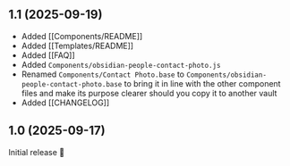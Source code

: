 ## 1.1 (2025-09-19)

- Added [[Components/README]]
- Added [[Templates/README]]
- Added [[FAQ]]
- Added `Components/obsidian-people-contact-photo.js`
- Renamed `Components/Contact Photo.base` to `Components/obsidian-people-contact-photo.base` to bring it in line with the other component files and make its purpose clearer should you copy it to another vault
- Added [[CHANGELOG]]

## 1.0 (2025-09-17)

Initial release 🚀
